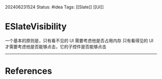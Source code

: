 
202406231524
Status: #idea
Tags: [[Slate]] [[UI]]
# ESlateVisibility
一个基本的原则是，只有看不见的 UI 需要考虑他是否占用内存
只有看得见的 UI 才需要考虑他是否能够点击，它的子控件是否能够点击

---
# References